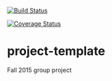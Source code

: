 [![Build Status](https://travis-ci.org/berkeley-stat159/project-kappa.svg?branch=master)](https://travis-ci.org/berkeley-stat159/project-kappa)

[![Coverage Status](https://coveralls.io/repos/berkeley-stat159/project-kappa/badge.svg?branch=master&service=github)](https://coveralls.io/github/berkeley-stat159/project-kappa?branch=master)

# project-template
Fall 2015 group project

